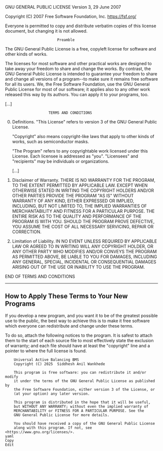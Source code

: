 GNU GENERAL PUBLIC LICENSE
                       Version 3, 29 June 2007

 Copyright (C) 2007 Free Software Foundation, Inc.
 <https://fsf.org/>

 Everyone is permitted to copy and distribute verbatim copies
 of this license document, but changing it is not allowed.

                            Preamble

The GNU General Public License is a free, copyleft license for
software and other kinds of works.

The licenses for most software and other practical works are designed
to take away your freedom to share and change the works. By contrast,
the GNU General Public License is intended to guarantee your freedom
to share and change all versions of a program--to make sure it remains
free software for all its users. We, the Free Software Foundation,
use the GNU General Public License for most of our software; it
applies also to any other work released this way by its authors. You
can apply it to your programs, too.

[...]

                        TERMS AND CONDITIONS

0. Definitions.
   "This License" refers to version 3 of the GNU General Public License.

   "Copyright" also means copyright-like laws that apply to other kinds of
   works, such as semiconductor masks.

   "The Program" refers to any copyrightable work licensed under this
   License. Each licensee is addressed as "you". "Licensees" and
   "recipients" may be individuals or organizations.

   [...]

15. Disclaimer of Warranty.
   THERE IS NO WARRANTY FOR THE PROGRAM, TO THE EXTENT PERMITTED BY
   APPLICABLE LAW. EXCEPT WHEN OTHERWISE STATED IN WRITING THE COPYRIGHT
   HOLDERS AND/OR OTHER PARTIES PROVIDE THE PROGRAM "AS IS" WITHOUT WARRANTY
   OF ANY KIND, EITHER EXPRESSED OR IMPLIED, INCLUDING, BUT NOT LIMITED TO,
   THE IMPLIED WARRANTIES OF MERCHANTABILITY AND FITNESS FOR A PARTICULAR
   PURPOSE. THE ENTIRE RISK AS TO THE QUALITY AND PERFORMANCE OF THE PROGRAM
   IS WITH YOU. SHOULD THE PROGRAM PROVE DEFECTIVE, YOU ASSUME THE COST OF
   ALL NECESSARY SERVICING, REPAIR OR CORRECTION.

16. Limitation of Liability.
   IN NO EVENT UNLESS REQUIRED BY APPLICABLE LAW OR AGREED TO IN WRITING
   WILL ANY COPYRIGHT HOLDER, OR ANY OTHER PARTY WHO MODIFIES AND/OR
   CONVEYS THE PROGRAM AS PERMITTED ABOVE, BE LIABLE TO YOU FOR DAMAGES,
   INCLUDING ANY GENERAL, SPECIAL, INCIDENTAL OR CONSEQUENTIAL DAMAGES
   ARISING OUT OF THE USE OR INABILITY TO USE THE PROGRAM.

END OF TERMS AND CONDITIONS

---

## How to Apply These Terms to Your New Programs

If you develop a new program, and you want it to be of the greatest
possible use to the public, the best way to achieve this is to make it
free software which everyone can redistribute and change under these terms.

To do so, attach the following notices to the program. It is safest
to attach them to the start of each source file to most effectively
state the exclusion of warranty; and each file should have at least
the "copyright" line and a pointer to where the full license is found.

```text
    Universal Active Balancing BMS
    Copyright (C) 2025  Siddhesh Anil Wankhede

    This program is free software: you can redistribute it and/or modify
    it under the terms of the GNU General Public License as published by
    the Free Software Foundation, either version 3 of the License, or
    (at your option) any later version.

    This program is distributed in the hope that it will be useful,
    but WITHOUT ANY WARRANTY; without even the implied warranty of
    MERCHANTABILITY or FITNESS FOR A PARTICULAR PURPOSE. See the
    GNU General Public License for more details.

    You should have received a copy of the GNU General Public License
    along with this program. If not, see <https://www.gnu.org/licenses/>.
yaml
Copy
Edit
